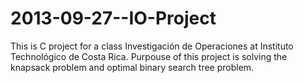 2013-09-27--IO-Project
======================

This is C project for a class Investigación de Operaciones at Instituto Technológico de Costa Rica. Purpouse of this project is solving the knapsack problem and optimal binary search tree problem.
